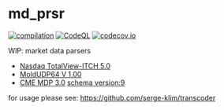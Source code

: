 # md_prsr

[![compilation](https://github.com/serge-klim/md_prsr/actions/workflows/cmake-multi-platform.yml/badge.svg?branch=main)](https://github.com/serge-klim/md_prsr/actions/workflows/cmake-multi-platform.yml)
[![CodeQL](https://github.com/serge-klim/md_prsr/actions/workflows/codeql.yml/badge.svg?branch=main)](https://github.com/serge-klim/md_prsr/actions/workflows/codeql.yml)
[![codecov.io](https://codecov.io/gh/serge-klim/md_prsr/branch/main/graph/badge.svg)](https://codecov.io/gh/serge-klim/md_prsr)

WIP: market data parsers

* [Nasdaq TotalView-ITCH 5.0](https://www.nasdaqtrader.com/content/technicalsupport/specifications/dataproducts/NQTVITCHSpecification.pdf)
* [MoldUDP64 V 1.00](https://www.nasdaqtrader.com/content/technicalsupport/specifications/dataproducts/moldudp64.pdf)
* [CME MDP 3.0](https://cmegroupclientsite.atlassian.net/wiki/spaces/EPICSANDBOX/pages/457323107/MDP+3.0+-+Message+Specification) [schema version:9](https://www.cmegroup.com/ftp/SBEFix/Production/Templates/templates_FixBinary.xml)

for usage please see: https://github.com/serge-klim/transcoder
